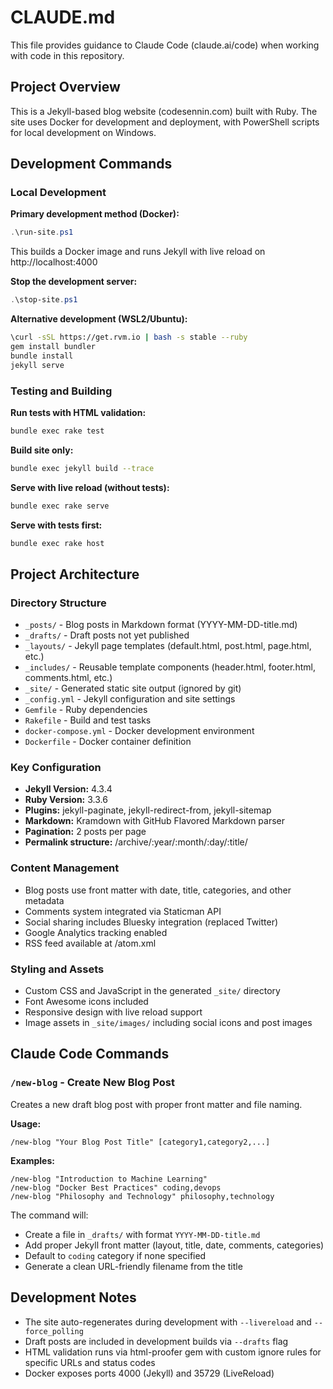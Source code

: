 # CLAUDE.md

This file provides guidance to Claude Code (claude.ai/code) when working with code in this repository.

## Project Overview

This is a Jekyll-based blog website (codesennin.com) built with Ruby. The site uses Docker for development and deployment, with PowerShell scripts for local development on Windows.

## Development Commands

### Local Development

**Primary development method (Docker):**
```powershell
.\run-site.ps1
```
This builds a Docker image and runs Jekyll with live reload on http://localhost:4000

**Stop the development server:**
```powershell
.\stop-site.ps1
```

**Alternative development (WSL2/Ubuntu):**
```bash
\curl -sSL https://get.rvm.io | bash -s stable --ruby
gem install bundler
bundle install
jekyll serve
```

### Testing and Building

**Run tests with HTML validation:**
```bash
bundle exec rake test
```

**Build site only:**
```bash
bundle exec jekyll build --trace
```

**Serve with live reload (without tests):**
```bash
bundle exec rake serve
```

**Serve with tests first:**
```bash
bundle exec rake host
```

## Project Architecture

### Directory Structure

- `_posts/` - Blog posts in Markdown format (YYYY-MM-DD-title.md)
- `_drafts/` - Draft posts not yet published
- `_layouts/` - Jekyll page templates (default.html, post.html, page.html, etc.)
- `_includes/` - Reusable template components (header.html, footer.html, comments.html, etc.)
- `_site/` - Generated static site output (ignored by git)
- `_config.yml` - Jekyll configuration and site settings
- `Gemfile` - Ruby dependencies
- `Rakefile` - Build and test tasks
- `docker-compose.yml` - Docker development environment
- `Dockerfile` - Docker container definition

### Key Configuration

- **Jekyll Version:** 4.3.4
- **Ruby Version:** 3.3.6
- **Plugins:** jekyll-paginate, jekyll-redirect-from, jekyll-sitemap
- **Markdown:** Kramdown with GitHub Flavored Markdown parser
- **Pagination:** 2 posts per page
- **Permalink structure:** /archive/:year/:month/:day/:title/

### Content Management

- Blog posts use front matter with date, title, categories, and other metadata
- Comments system integrated via Staticman API
- Social sharing includes Bluesky integration (replaced Twitter)
- Google Analytics tracking enabled
- RSS feed available at /atom.xml

### Styling and Assets

- Custom CSS and JavaScript in the generated `_site/` directory
- Font Awesome icons included
- Responsive design with live reload support
- Image assets in `_site/images/` including social icons and post images

## Claude Code Commands

### `/new-blog` - Create New Blog Post

Creates a new draft blog post with proper front matter and file naming.

**Usage:**
```
/new-blog "Your Blog Post Title" [category1,category2,...]
```

**Examples:**
```
/new-blog "Introduction to Machine Learning"
/new-blog "Docker Best Practices" coding,devops
/new-blog "Philosophy and Technology" philosophy,technology
```

The command will:
- Create a file in `_drafts/` with format `YYYY-MM-DD-title.md`
- Add proper Jekyll front matter (layout, title, date, comments, categories)
- Default to `coding` category if none specified
- Generate a clean URL-friendly filename from the title

## Development Notes

- The site auto-regenerates during development with `--livereload` and `--force_polling`
- Draft posts are included in development builds via `--drafts` flag
- HTML validation runs via html-proofer gem with custom ignore rules for specific URLs and status codes
- Docker exposes ports 4000 (Jekyll) and 35729 (LiveReload)

